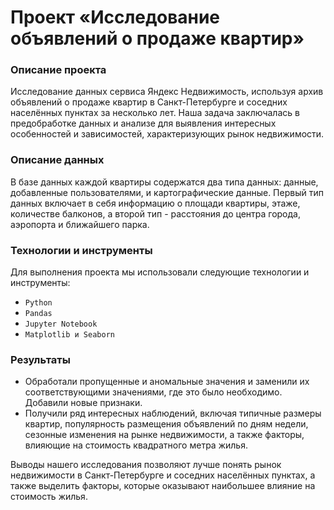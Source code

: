 # Проект «Исследование объявлений о продаже квартир»
### Описание проекта
Исследование данных сервиса Яндекс Недвижимость, используя архив объявлений о продаже квартир в Санкт-Петербурге и соседних населённых пунктах за несколько лет. 
Наша задача заключалась в предобработке данных и анализе для выявления интересных особенностей и зависимостей, характеризующих рынок недвижимости. 

### Описание данных
В базе данных каждой квартиры содержатся два типа данных: данные, добавленные пользователями, и картографические данные. Первый тип данных включает в себя информацию о площади квартиры, этаже, количестве балконов, а второй тип - расстояния до центра города, аэропорта и ближайшего парка.

### Технологии и инструменты
Для выполнения проекта мы использовали следующие технологии и инструменты:

* `Python`
* `Pandas`
* `Jupyter Notebook`
* `Matplotlib и Seaborn`

### Результаты
* Обработали пропущенные и аномальные значения и заменили их соответствующими значениями, где это было необходимо. Добавили новые признаки.
* Получили ряд интересных наблюдений, включая типичные размеры квартир, популярность размещения объявлений по дням недели, сезонные изменения на рынке недвижимости, а также факторы, влияющие на стоимость квадратного метра жилья.

Выводы нашего исследования позволяют лучше понять рынок недвижимости в Санкт-Петербурге и соседних населённых пунктах, а также выделить факторы, которые оказывают наибольшее влияние на стоимость жилья. 